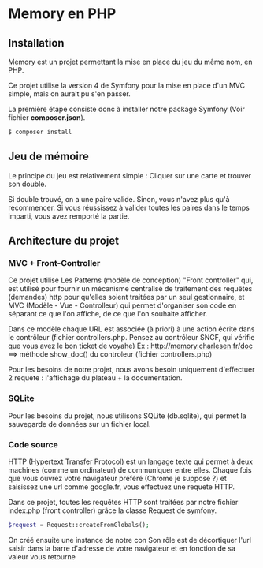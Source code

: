 # Memory en PHP

## Installation

Memory est un projet permettant la mise en place du jeu du même nom, en PHP.

Ce projet utilise la version 4 de Symfony pour la mise en place d'un MVC simple, mais on aurait pu s'en passer.

La première étape consiste donc à installer notre package Symfony (Voir fichier **composer.json**).

```bash
$ composer install
```

## Jeu de mémoire
Le principe du jeu est relativement simple : Cliquer sur une carte et trouver son double.

Si double trouvé, on a une paire valide. Sinon, vous n'avez plus qu'à recommencer.
Si vous réussissez à valider toutes les paires dans le temps imparti, vous avez remporté la partie.


## Architecture du projet
### MVC + Front-Controller
Ce projet utilise Les Patterns (modèle de conception) "Front controller" qui, est utilisé pour fournir un mécanisme centralisé de traitement
des requêtes (demandes) http pour qu'elles soient traitées par un seul gestionnaire, et MVC (Modèle - Vue - Controlleur) qui permet d'organiser son code
en séparant ce que l'on affiche, de ce que l'on souhaite afficher.

Dans ce modèle chaque URL est associée (à priori) à une action écrite dans le contrôleur (fichier controllers.php. Pensez au contrôleur SNCF, qui vérifie que vous avez le bon ticket de voyahe)
Ex : http://memory.charlesen.fr/doc ==> méthode show_doc() du controleur (fichier controllers.php)

Pour les besoins de notre projet, nous avons besoin uniquement d'effectuer 2 requete : l'affichage du plateau + la documentation.

### SQLite
Pour les besoins du projet, nous utilisons SQLite (db.sqlite), qui permet la sauvegarde de données sur un fichier local.


### Code source
HTTP (Hypertext Transfer Protocol) est un langage texte qui permet à deux machines (comme un ordinateur) de communiquer entre elles.
Chaque fois que vous ouvrez votre navigateur préféré (Chrome je suppose ?) et saisissez une url comme google.fr, vous effectuez une requete HTTP.

Dans ce projet, toutes les requêtes HTTP sont traitées par notre fichier index.php (front controller) grâce la classe Request de symfony.
```php
$request = Request::createFromGlobals();
```

On créé ensuite une instance de notre con
Son rôle est de décortiquer l'url saisir dans la barre d'adresse de votre navigateur et en fonction de sa valeur vous retourne
